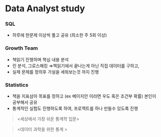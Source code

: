 # Data Analyst study


### SQL
- 하루에 한문제 이상씩 풀고 공유 (최소한 주 5회 이상)


### Growth Team
- 책읽기 진행하며 핵심 내용 분석 
- 린 분석, 그로스해킹 ⇒책읽기에서 끝나는게 아닌 직접 데이터를 구하고, 
-  실제 문제를 정의후 가설을 세워보는것 까지 진행


### Statistics
- 책을 지표삼아 목표를 정하고 (ex 베이지안 이라면 우도 혹은 조건부 확률) 본인이 공부해서 공유
- 통계적인 실험도 진행하도록 하여, 프로젝트를 하나 만들수 있도록 진행
> <세상에서 가장 쉬운 통계학 입문>

> <데이터 과학을 위한 통계 >
